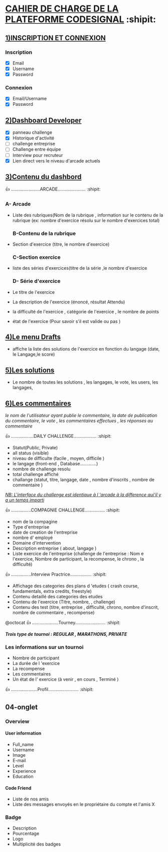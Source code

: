 #                        [CAHIER DE CHARGE DE LA PLATEFORME CODESIGNAL](https://github.com) :shipit:

## [1)INSCRIPTION ET CONNEXION](https://github.com)

### Inscription

- [x] Email
- [x] Username
- [x] Password

### Connexion

- [x] Email/Username
- [x] Password

## [2)Dashboard Developer](https://github.com)

- [x] panneau challenge
- [x] Historique d'activité
- [ ] challenge entreprise
- [ ] Challenge entre équipe
- [ ] Interview pour recruteur
- [x] Lien direct vers le niveau d'arcade actuels

## [3)Contenu du dashbord](https://github.com)

 :+1:  .......................ARCADE...................... :shipit: 

  ### A- Arcade
   
- Liste des rubriques(Nom de la rubrique , information sur le contenu de la rubrique
        (ex: nombre d'exercice résolu sur le nombre d'exercices total)
	
  ### B-Contenu de la rubrique 
   
- Section d'exercice (titre, le nombre d'exercice)
	
  ### C-Section exercice
   
- liste des séries d'exercices(titre de la série ,le nombre d'exercice
	
  ### D- Série d'exercice
   
- Le titre de l'exercice
- La description de l'exercice (énoncé, résultat Attendu)
- la difficulté de l'exercice , catégorie de l'exercice , le nombre de points
- état de l'exercice (Pour savoir s'il est valide ou pas )

##                                [4)Le menu Drafts](https://github.com)

- affiche la liste des solutions de l'exercice en fonction du langage (date, le Langage,le score)
	
##                                [5)Les solutions](https://github.com)

- Le nombre de toutes les solutions , les langages, le vote, les users, les langages,
	
##                               [6)Les commentaires](https://github.com)

   _le nom de l'utilisateur ayant publie le commentaire, la date de publication du commentaire, le vote , les          	    commentaires effectues , les réponses au commentaire_

 :+1:  ..................DAILY CHALLENGE.................. :shipit:

- Statut(Public, Private)
- all status (visible)
- niveau de difficulte (facile , moyen, difficile )
- le langage (front-end , Database.............)
- nombre de challenge resolu
- total challenge affiché
- challange (statut, titre, langage, date , nombre d'inscrits , nombre de commentaire )
	
[_NB:  L'interface du challenge est identique à l 'arcade à la difference qui'il y a un temps imparti_](https://github.com)

 :+1:  ................COMPAGNIE CHALLENGE................ :shipit:

- nom de la compagine
- Type d'entreprise
- date de creation de l'entreprise
- nombre d' employé
- Domaine d'intervention
- Description entreprise ( about, langage )
- Liste exercice de l'entreprise  (challenge de l'entreprise : Nom e l'exercice, Nombre de participant, la recompense, le chrono , la difficulté)

 :+1: ................Interview Practrice................. :shipit:
		
- Affichage des categories des plans d 'etudes ( crash course, fundamentals, extra credits, freestyle)
- Contenu detaillé des categories des etudes
- Contenu de l'exercice (Titre, nombre, , challenge)
- Contenu des test (titre, entreprise , difficulté, chrono, nombre d'inscrit, nombre de commentaire , recompense)
	
@octocat :+1: .....................Tourney........................ :shipit:

***Trois type de tournoi : REGULAR , MARATHONS, PRIVATE***
### Les informations sur un tournoi 

- Nombre de participant
- La durée de l 'exercice
- La recompense
- Les commentaires
- Un état de l' exercice (à venir , en cours , Terminé )
		
 :+1: .....................Profil........................ :shipit:

##  04-onglet

### Overview

#### User information

- Full_name
- Username
- Image
- E-mail
- Level
- Experience
- Education
			
#### Code Friend
	 
- Liste de nos amis
- Liste des messages envoyés en le propriétaire du compte et l'amis X
	 
### Badge

- Description
- Pourcentage
- Logo
- Multiplicité des badges
	 
	 


	       
	  	

		
	
	
